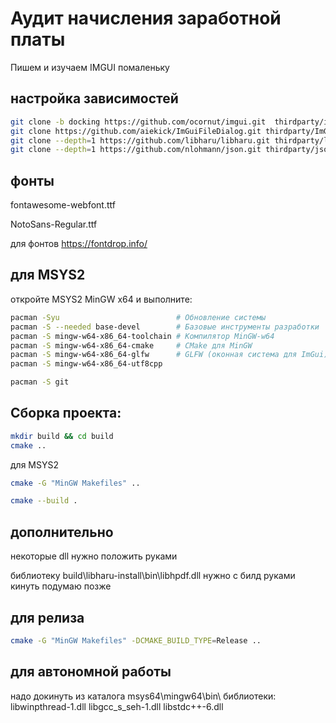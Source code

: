 # Аудит начисления заработной платы
Пишем и изучаем IMGUI помаленьку

## настройка зависимостей
```bash
git clone -b docking https://github.com/ocornut/imgui.git  thirdparty/imgui
git clone https://github.com/aiekick/ImGuiFileDialog.git thirdparty/ImGuiFileDialog
git clone --depth=1 https://github.com/libharu/libharu.git thirdparty/libharu
git clone --depth=1 https://github.com/nlohmann/json.git thirdparty/json
```

## фонты
fontawesome-webfont.ttf

NotoSans-Regular.ttf

для фонтов https://fontdrop.info/


## для MSYS2
откройте MSYS2 MinGW x64 и выполните:
``` bash
pacman -Syu                          # Обновление системы
pacman -S --needed base-devel        # Базовые инструменты разработки
pacman -S mingw-w64-x86_64-toolchain # Компилятор MinGW-w64
pacman -S mingw-w64-x86_64-cmake     # CMake для MinGW
pacman -S mingw-w64-x86_64-glfw      # GLFW (оконная система для ImGui)
pacman -S mingw-w64-x86_64-utf8cpp

pacman -S git
```

## Сборка проекта:
``` bash
mkdir build && cd build
cmake ..
```
для MSYS2
``` bash
cmake -G "MinGW Makefiles" ..
```

``` bash
cmake --build . 
```
## дополнительно
некоторые dll нужно положить руками

библиотеку build\libharu-install\bin\libhpdf.dll нужно с билд руками кинуть подумаю позже

## для релиза
``` bash
cmake -G "MinGW Makefiles" -DCMAKE_BUILD_TYPE=Release ..
```

## для автономной работы
надо докинуть из каталога msys64\mingw64\bin\ библиотеки:
libwinpthread-1.dll
libgcc_s_seh-1.dll
libstdc++-6.dll


